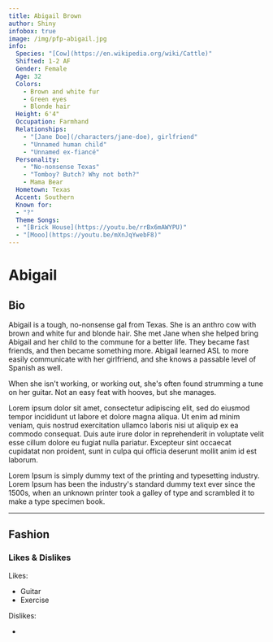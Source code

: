 ```yaml
---
title: Abigail Brown
author: Shiny
infobox: true
image: /img/pfp-abigail.jpg
info:
  Species: "[Cow](https://en.wikipedia.org/wiki/Cattle)"
  Shifted: 1-2 AF
  Gender: Female
  Age: 32
  Colors:
    - Brown and white fur
    - Green eyes
    - Blonde hair
  Height: 6'4"
  Occupation: Farmhand
  Relationships:
    - "[Jane Doe](/characters/jane-doe), girlfriend"
    - "Unnamed human child"
    - "Unnamed ex-fiancé"
  Personality:
    - "No-nonsense Texas"
    - "Tomboy? Butch? Why not both?"
    - Mama Bear
  Hometown: Texas
  Accent: Southern
  Known for:
  - "?"
  Theme Songs: 
  - "[Brick House](https://youtu.be/rrBx6mAWYPU)"
  - "[Mooo](https://youtu.be/mXnJqYwebF8)"
---
```


# Abigail

## Bio
Abigail is a tough, no-nonsense gal from Texas. She is an anthro cow with brown and white fur and blonde hair. She met Jane when she helped bring Abigail and her child to the commune for a better life. They became fast friends, and then became something more. Abigail learned ASL to more easily communicate with her girlfriend, and she knows a passable level of Spanish as well.

When she isn't working, or working out, she's often found strumming a tune on her guitar. Not an easy feat with hooves, but she manages.

Lorem ipsum dolor sit amet, consectetur adipiscing elit, sed do eiusmod tempor incididunt ut labore et dolore magna aliqua. Ut enim ad minim veniam, quis nostrud exercitation ullamco laboris nisi ut aliquip ex ea commodo consequat. Duis aute irure dolor in reprehenderit in voluptate velit esse cillum dolore eu fugiat nulla pariatur. Excepteur sint occaecat cupidatat non proident, sunt in culpa qui officia deserunt mollit anim id est laborum.

Lorem Ipsum is simply dummy text of the printing and typesetting industry. Lorem Ipsum has been the industry's standard dummy text ever since the 1500s, when an unknown printer took a galley of type and scrambled it to make a type specimen book.

---

## Fashion


### Likes & Dislikes

Likes:

  * Guitar
  * Exercise
 
  

Dislikes:

  * 
